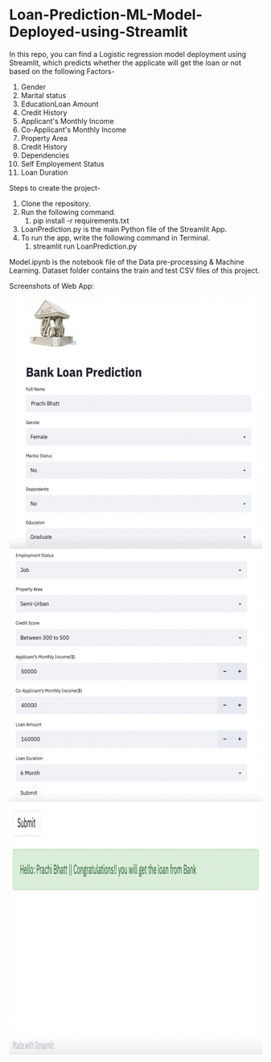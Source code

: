# Loan-Prediction-ML-Model-Deployed-using-Streamlit
In this repo, you can find a Logistic regression model deployment using Streamlit, which predicts whether the applicate will get the loan or not based on the following Factors-
1. Gender
2. Marital status
3. EducationLoan Amount
4. Credit History
5. Applicant's Monthly Income
6. Co-Applicant's Monthly Income
7. Property Area
8. Credit History
9. Dependencies
10. Self Employement Status
11. Loan Duration

Steps to create the project-
1. Clone the repository. 
2. Run the following command.
  	  1. pip install -r requirements.txt
3. LoanPrediction.py is the main Python file of the Streamlit App.
4. To run the app, write the following command in Terminal.
      1. streamlit run LoanPrediction.py
    
Model.ipynb is the notebook file of the Data pre-processing & Machine Learning.
Dataset folder contains the train and test CSV files of this project.

Screenshots of Web App:


<img src="Screenshots of web app/Img1.png" width="600" height="500">






<img src="Screenshots of web app/Img2.png" width="600" height="500">






<img src="Screenshots of web app/Img3.png" width="600" height="500">


